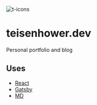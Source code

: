 ![t-icons](https://s3.amazonaws.com/teisenhower.dev-test2/assets/T-icon.png)

# teisenhower.dev

Personal portfolio and blog

## Uses

- [React](https://reactjs.org/)
- [Gatsby](https://www.gatsbyjs.org/)
- [MD](https://daringfireball.net/projects/markdown/)
